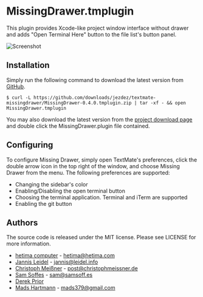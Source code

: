 # MissingDrawer.tmplugin

This plugin provides Xcode-like project window interface without drawer and adds "Open Terminal Here" button to the file list's button panel.

![Screenshot](https://github.com/downloads/jezdez/textmate-missingdrawer/Screen%20shot%202010-08-20.png)

## Installation

Simply run the following command to download the latest version from [GitHub](http://github.com/jezdex/textmate-missingdrawer).

	$ curl -L https://github.com/downloads/jezdez/textmate-missingdrawer/MissingDrawer-0.4.0.tmplugin.zip | tar -xf - && open MissingDrawer.tmplugin

You may also download the latest version from the [project download page](http://github.com/jezdez/textmate-missingdrawer/downloads) and double click the MissingDrawer.plugin file contained.

## Configuring

To configure Missing Drawer, simply open TextMate's preferences, click the double arrow icon in the top right of the window, and choose Missing Drawer from the menu. The following preferences are supported:

* Changing the sidebar's color
* Enabling/Disabling the open terminal button
* Choosing the terminal application. Terminal and iTerm are supported
* Enabling the git button

## Authors

The source code is released under the MIT license. Please see LICENSE for more information.

* [hetima computer](http://hetima.com/) -  hetima@hetima.com
* [Jannis Leidel](http://jannisleidel.com) - jannis@leidel.info
* [Christoph Meißner](http://christophmeissner.wordpress.com) - post@christophmeissner.de
* [Sam Soffes](http://samsoff.es) - sam@samsoff.es
* [Derek Prior](http://prioritized.net)
* [Mads Hartmann](http://sidewayscoding.com) - mads379@gmail.com